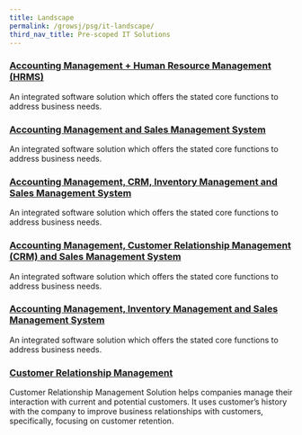 ```yaml
---
title: Landscape
permalink: /growsj/psg/it-landscape/
third_nav_title: Pre-scoped IT Solutions
---
```


### [Accounting Management + Human Resource Management (HRMS)](/growsj/psg/HRMS)

An integrated software solution which offers the stated core functions to address business needs.

### [Accounting Management and Sales Management System](/growsj/psg/AMSMS)

An integrated software solution which offers the stated core functions to address business needs.

### [Accounting Management, CRM, Inventory Management and Sales Management System](/growsj/psg/AMCIMSMS)

An integrated software solution which offers the stated core functions to address business needs.

### [Accounting Management, Customer Relationship Management (CRM) and Sales Management System](/growsj/psg/AMCIMSMS)

An integrated software solution which offers the stated core functions to address business needs.

### [Accounting Management, Inventory Management and Sales Management System](/growsj/psg/AMCIMSMS)

An integrated software solution which offers the stated core functions to address business needs.

### [Customer Relationship Management](/growsj/psg/CRM)

Customer Relationship Management Solution helps companies manage their interaction with current and potential customers. It uses customer’s history with the company to improve business relationships with customers, specifically, focusing on customer retention.